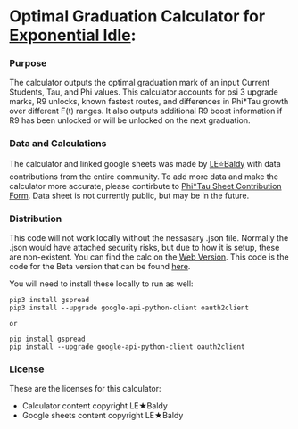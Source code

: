 # Optimal Graduation Calculator for [Exponential Idle](https://conicgames.github.io/exponentialidle/):

### Purpose

The calculator outputs the optimal graduation mark of an input Current Students, Tau, and Phi values.
This calculator accounts for psi 3 upgrade marks, R9 unlocks, known fastest routes, and differences in Phi*Tau growth over different F(t) ranges.
It also outputs additional R9 boost information if R9 has been unlocked or will be unlocked on the next graduation.

### Data and Calculations

The calculator and linked google sheets was made by [LE⭐Baldy](https://github.com/LEBaldy) with data contributions from the entire community. To add more data and make the calculator more accurate, please contirbute to [Phi\*Tau Sheet Contribution Form](https://forms.gle/rEV4ytYYudM44qT66). Data sheet is not currently public, but may be in the future.

### Distribution

This code will not work locally without the nessasary .json file. Normally the .json would have attached security risks, but due to how it is setup, these are non-existent. You can find the calc on the [Web Version](https://replit.com/@LEBaldy2002/gradcalc). This code is the code for the Beta version that can be found [here](https://replit.com/@LEBaldy2002/gradcalc-beta).

You will need to install these locally to run as well:
```
pip3 install gspread
pip3 install --upgrade google-api-python-client oauth2client 

or

pip install gspread
pip install --upgrade google-api-python-client oauth2client
```

### License

These are the licenses for this calculator:

* Calculator content copyright LE★Baldy
* Google sheets content copyright LE★Baldy